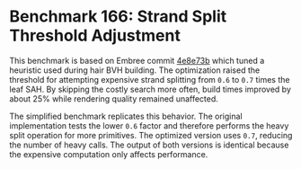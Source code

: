 # Benchmark 166: Strand Split Threshold Adjustment

This benchmark is based on Embree commit [4e8e73b](https://github.com/embree/embree/commit/4e8e73baea7148453607332a75a91c111c0f6471) which tuned a heuristic used during hair BVH building. The optimization raised the threshold for attempting expensive strand splitting from `0.6` to `0.7` times the leaf SAH. By skipping the costly search more often, build times improved by about 25% while rendering quality remained unaffected.

The simplified benchmark replicates this behavior. The original implementation tests the lower `0.6` factor and therefore performs the heavy split operation for more primitives. The optimized version uses `0.7`, reducing the number of heavy calls. The output of both versions is identical because the expensive computation only affects performance.
